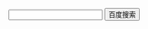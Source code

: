 
<script src="../js/sidebar-list.js"></script>

<input id="searchInput" type="text"> <button onclick="startSearch()">百度搜索</button>

<script>
    function startSearch(){
       var searchEngine=new Array();
       searchEngine[0]="https://www.baidu.com/s?wd=";
       searchEngine[1]="https://www.google.com/search?q=";
       searchEngine[2]="https://bing.com/search?q=";
       searchEngine[3]="https://www.so.com/s?q=";
       searchEngine[4]="https://www.sogou.com/web?query=";
       searchEngine[5]="https://en.wikipedia.org/w/index.php?search=";
       searchEngine[6]="https://www.zhihu.com/search?type=content&q=";
       searchEngine[7]="https://weixin.sogou.com/weixin?type=2&query=";
       searchEngine[8]="https://s.weibo.com/weibo?q=";
       searchEngine[9]="https://www.douban.com/search?q=";
       searchEngine[10]="https://zzk.cnblogs.com/s?t=b&w=";
       searchEngine[11]="https://stackoverflow.com/search?q=";
       searchEngine[12]="https://so.csdn.net/so/search/s.do?q=";
       searchEngine[13]="https://github.com/search?q=";
       searchEngine[14]="https://www.ecosia.org/search?q=";
       searchEngine[15]="https://www.jianshu.com/search?q=";
       searchEngine[16]="https://segmentfault.com/search?q=";
       searchEngine[17]="https://search.gitee.com/?skin=rec&type=repository&q=";
       var defaultSearchEngine=searchEngine[0];
       var searchValue = document.getElementById("searchInput").value;
       window.open(defaultSearchEngine+searchValue);
    }
</script>


